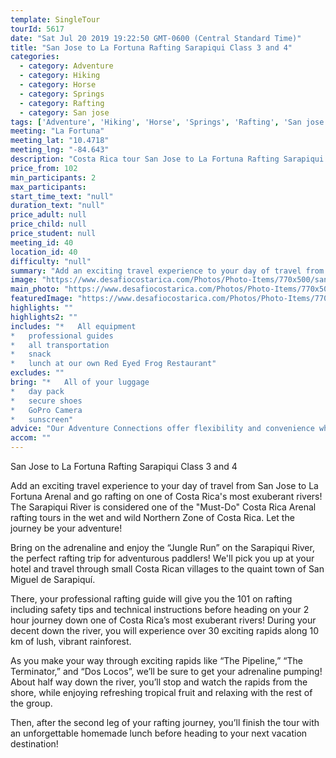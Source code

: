```yaml
---
template: SingleTour
tourId: 5617
date: "Sat Jul 20 2019 19:22:50 GMT-0600 (Central Standard Time)"
title: "San Jose to La Fortuna Rafting Sarapiqui Class 3 and 4"
categories: 
  - category: Adventure
  - category: Hiking
  - category: Horse
  - category: Springs
  - category: Rafting
  - category: San jose
tags: ['Adventure', 'Hiking', 'Horse', 'Springs', 'Rafting', 'San jose']
meeting: "La Fortuna"
meeting_lat: "10.4718"
meeting_lng: "-84.643"
description: "Costa Rica tour San Jose to La Fortuna Rafting Sarapiqui Class 3 and 4, id 5617"
price_from: 102
min_participants: 2
max_participants: 
start_time_text: "null"
duration_text: "null"
price_adult: null
price_child: null
price_student: null
meeting_id: 40
location_id: 40
difficulty: "null"
summary: "Add an exciting travel experience to your day of travel from San Jose to La Fortuna Arenal and go rafting on one of Costa Rica's most exuberant rivers! Rafting on the Sarapiqui River is considered one of the Must-Do Costa Rica tours in the wet and wild Northern Zone of Costa Rica according to Costa Rica Traveler magazine. Let the journey be your adventure!"
image: "https://www.desafiocostarica.com/Photos/Photo-Items/770x500/san-jose-to-from-la-fortuna---rafting-on-the-sarapiqui-river---class-3-4-3.jpg"
main_photo: "https://www.desafiocostarica.com/Photos/Photo-Items/770x500/san-jose-to-from-la-fortuna---rafting-on-the-sarapiqui-river---class-3-4-3.jpg"
featuredImage: "https://www.desafiocostarica.com/Photos/Photo-Items/770x500/san-jose-to-from-la-fortuna---rafting-on-the-sarapiqui-river---class-3-4-3.jpg"
highlights: ""
highlights2: ""
includes: "*   All equipment
*   professional guides
*   all transportation
*   snack
*   lunch at our own Red Eyed Frog Restaurant"
excludes: ""
bring: "*   All of your luggage
*   day pack
*   secure shoes
*   GoPro Camera
*   sunscreen"
advice: "Our Adventure Connections offer flexibility and convenience when traveling between the San José Metropolitan Area and the Arenal Volcano. We include pick-ups from nearly all San José major hotels and AirBnBs and there is no additional charge for pick-ups and drop-offs in Alajuela. You will love this Arenal Rafting tour! You can also choose to do the slightly-less-adventurous class 2-3 section for a Costa Rica rafting trip filled with whitewater and wildlife!"
accom: ""
---
```

San Jose to La Fortuna Rafting Sarapiqui Class 3 and 4

Add an exciting travel experience to your day of travel from San Jose to La Fortuna Arenal and go rafting on one of Costa Rica's most exuberant rivers! The Sarapiqui River is considered one of the "Must-Do" Costa Rica Arenal rafting tours in the wet and wild Northern Zone of Costa Rica. Let the journey be your adventure!

Bring on the adrenaline and enjoy the “Jungle Run” on the Sarapiqui River, the perfect rafting trip for adventurous paddlers! We'll pick you up at your hotel and travel through small Costa Rican villages to the quaint town of San Miguel de Sarapiquí.

There, your professional rafting guide will give you the 101 on rafting including safety tips and technical instructions before heading on your 2 hour journey down one of Costa Rica’s most exuberant rivers! During your decent down the river, you will experience over 30 exciting rapids along 10 km of lush, vibrant rainforest.

As you make your way through exciting rapids like “The Pipeline,” “The Terminator,” and “Dos Locos”, we’ll be sure to get your adrenaline pumping! About half way down the river, you’ll stop and watch the rapids from the shore, while enjoying refreshing tropical fruit and relaxing with the rest of the group.

Then, after the second leg of your rafting journey, you’ll finish the tour with an unforgettable homemade lunch before heading to your next vacation destination!